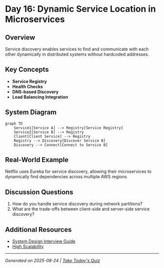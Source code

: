 # Day 16: Dynamic Service Location in Microservices

## Overview
Service discovery enables services to find and communicate with each other dynamically in distributed systems without hardcoded addresses.

## Key Concepts
- **Service Registry**
- **Health Checks**
- **DNS-based Discovery**
- **Load Balancing Integration**

## System Diagram
```mermaid
graph TD
    Service1[Service A] --> Registry[Service Registry]
    Service2[Service B] --> Registry
    Client[Client Service] --> Registry
    Registry --> Discovery[Discover Service B]
    Discovery --> Connect[Connect to Service B]
```

## Real-World Example
Netflix uses Eureka for service discovery, allowing their microservices to dynamically find dependencies across multiple AWS regions

## Discussion Questions
1. How do you handle service discovery during network partitions?
2. What are the trade-offs between client-side and server-side service discovery?

## Additional Resources
- [System Design Interview Guide](https://github.com/donnemartin/system-design-primer)
- [High Scalability](http://highscalability.com/)

---
*Generated on 2025-08-24 | [Take Today's Quiz](../docs/quiz-2025-08-24.html)*
